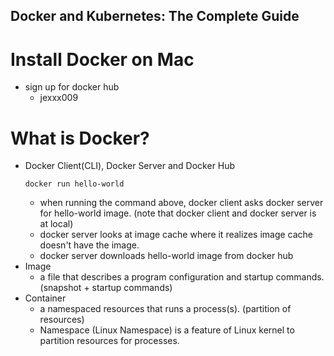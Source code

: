## Docker and Kubernetes: The Complete Guide

# Install Docker on Mac
  * sign up for docker hub
    * jexxx009

# What is Docker?
  * Docker Client(CLI), Docker Server and Docker Hub
    ```
    docker run hello-world
    ```
    * when running the command above, docker client asks docker server for hello-world image. (note that docker client and 
    docker server is at local)
    * docker server looks at image cache where it realizes image cache doesn't have the image.
    * docker server downloads hello-world image from docker hub
  * Image
    * a file that describes a program configuration and startup commands. (snapshot + startup commands)
  * Container
    * a namespaced resources that runs a process(s). (partition of resources)
    * Namespace (Linux Namespace) is a feature of Linux kernel to partition resources for processes.
    
  


